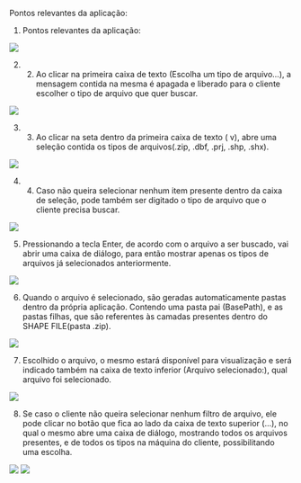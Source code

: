 Pontos relevantes da aplicação:

1. Pontos relevantes da aplicação:

<img src="https://i.imgur.com/VLJ3tbs.png" >

2. 2.	Ao clicar na primeira caixa de texto (Escolha um tipo de arquivo...), a mensagem contida na mesma é apagada e liberado para o cliente escolher o tipo de arquivo que quer buscar.

<img src="https://i.imgur.com/A24pJdY.png" >

3. 3.	Ao clicar na seta dentro da primeira caixa de texto ( v), abre uma seleção contida os tipos de arquivos(.zip, .dbf, .prj, .shp, .shx).

<img src="https://i.imgur.com/gz30Aut.png">

4. 4.	Caso não queira selecionar nenhum item presente dentro da caixa de seleção, pode também ser digitado o tipo de arquivo que o cliente precisa buscar.

<img src="https://i.imgur.com/Xh0j0I1.png">

5. Pressionando a tecla Enter, de acordo com o arquivo a ser buscado, vai abrir uma caixa de diálogo, para então mostrar apenas os tipos de arquivos já selecionados anteriormente.

<img src="https://i.imgur.com/KJOGtIh.png">

6. Quando o arquivo é selecionado, são geradas automaticamente pastas dentro da própria aplicação. Contendo uma pasta pai (BasePath), e as pastas filhas, que são referentes às camadas presentes dentro do SHAPE FILE(pasta .zip).

<img src="https://i.imgur.com/V4mdhBV.png">

7. Escolhido o arquivo, o mesmo estará disponível para visualização e será indicado também na caixa de texto inferior (Arquivo selecionado:), qual arquivo foi selecionado.

<img src="https://i.imgur.com/t60JtrF.png">

8.	Se caso o cliente não queira selecionar nenhum filtro de arquivo, ele pode clicar no botão que fica ao lado da caixa de texto superior (...), no qual o mesmo abre uma caixa de diálogo, mostrando todos os arquivos presentes, e de todos os tipos na máquina do cliente, possibilitando uma escolha.

<img src="https://i.imgur.com/tuf1z7W.png">

<img src="https://i.imgur.com/U0bWhk4.png">